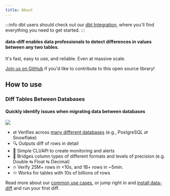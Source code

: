 ```yaml
---
title: About
---
```


:::info
dbt users should check out our [dbt Integration](/docs/os_diff/dbt_integration.md), where you'll find everything you need to get started.
:::

#### data-diff enables data professionals to detect differences in values between any two tables. 
It's fast, easy to use, and reliable. Even at massive scale.

[Join us on GitHub](https://github.com/datafold/data-diff) if you'd like to contribute to this open source library!

## How to use

### Diff Tables Between Databases
#### Quickly identify issues when migrating data between databases
![](../../static/img/diff_plus_minus.png)

* ⇄  Verifies across [many different databases](/docs/os_diff/databases_we_support.md) (e.g., PostgreSQL ⇄ Snowflake)
* 🔍 Outputs diff of rows in detail
* 🚨 Simple CLI/API to create monitoring and alerts
* 🔁 Bridges column types of different formats and levels of precision (e.g. Double ⇆ Float ⇆ Decimal)
* 🔥 Verify 25M+ rows in <10s, and 1B+ rows in ~5min.
* ♾️  Works for tables with 10s of billions of rows

Read more about our [common use cases](/docs/os_diff/common_use_cases.md), or jump right in and [install data-diff](/docs/os_diff/how_to_install.md) and run your first diff.